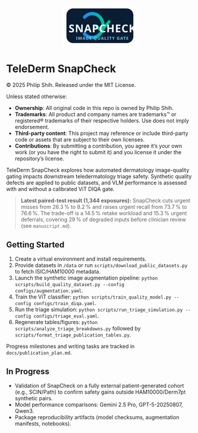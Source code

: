 <p align="center">
  <img src="assets/snapcheck_logo.svg" alt="TeleDerm SnapCheck logo" width="200">
</p>

# TeleDerm SnapCheck
© 2025 Philip Shih. Released under the MIT License. 

Unless stated otherwise:
- **Ownership**: All original code in this repo is owned by Philip Shih.
- **Trademarks**: All product and company names are trademarks™ or registered® trademarks of their respective holders. Use does not imply endorsement.
- **Third-party content**: This project may reference or include third-party code or assets that are subject to their own licenses.
- **Contributions**: By submitting a contribution, you agree it’s your own work (or you have the right to submit it) and you license it under the repository’s license.

TeleDerm SnapCheck explores how automated dermatology image-quality gating impacts downstream teledermatology triage safety. Synthetic quality defects are applied to public datasets, and VLM performance is assessed with and without a calibrated ViT DIQA gate.

> **Latest paired-test result (1,344 exposures):** SnapCheck cuts urgent misses from 26.3 % to 8.2 % and raises urgent recall from 73.7 % to 76.6 %. The trade-off is a 14.5 % retake workload and 15.3 % urgent deferrals, covering 29 % of degraded inputs before clinician review (see `manuscript.md`).

## Getting Started

1. Create a virtual environment and install requirements.
2. Provide datasets in `/data` or run `scripts/download_public_datasets.py` to fetch ISIC/HAM10000 metadata.
3. Launch the synthetic image augmentation pipeline: `python scripts/build_quality_dataset.py --config configs/augmentation.yaml`.
4. Train the ViT classifier: `python scripts/train_quality_model.py --config configs/train_diqa.yaml`.
5. Run the triage simulation: `python scripts/run_triage_simulation.py --config configs/triage_eval.yaml`.
6. Regenerate tables/figures: `python scripts/analyze_triage_breakdowns.py` followed by `scripts/format_triage_publication_tables.py`.

Progress milestones and writing tasks are tracked in `docs/publication_plan.md`.

## In Progress

- Validation of SnapCheck on a fully external patient-generated cohort (e.g., SCIN/Path) to confirm safety gains outside HAM10000/Derm7pt synthetic pairs.
- Model performance comparisons: Gemini 2.5 Pro, GPT-5-20250807, Qwen3.
- Package reproducibility artifacts (model checksums, augmentation manifests, notebooks).

